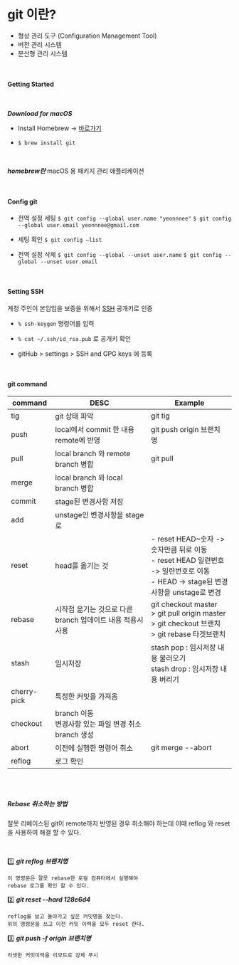 # git 이란?


- 형상 관리 도구 (Configuration Management Tool)
- 버전 관리 시스템
- 분산형 관리 시스템

<br>

#### Getting Started

<br/>

_**Download for macOS**_

- Install Homebrew -> [바로가기](https://brew.sh/)

- ``` $ brew install git ```

<br/>

_**homebrew란**_
macOS 용 패키지 관리 애플리케이션

<br>

#### Config git

- 전역 설정 세팅
    ``` $ git config --global user.name "yeonnnee" ```
    ``` $ git config --global user.email yeonnnee@gmail.com ```


- 세팅 확인
    ``` $ git config —list ```


- 전역 설정 삭제
    ``` $ git config --global --unset user.name ```
    ``` $ git config --global --unset user.email ```

<br>

#### Setting SSH

계정 주인이 본임임을 보증을 위해서 [SSH](./ssh.md) 공개키로 인증

- ``` % ssh-keygen ``` 명령어를 입력

- ``` % cat ~/.ssh/id_rsa.pub ``` 로 공개키 확인
- gitHub > settings > SSH and GPG keys 에 등록
 
<br>

#### git command

| command    | DESC      | Example        |
| --------- | ----------- | ---------------|
| tig       | git 상태 파악 | git tig |
| push      | local에서 commit 한 내용 remote에 반영 | git push origin 브랜치 명
| pull      | local branch 와 remote branch 병합 | git pull  
| merge     | local branch 와 local branch 병합 | 
| commit    | stage된 변경사항 저장    |
| add       | unstage인 변경사항을 stage로    |
| reset     | head를 옮기는 것    | - reset HEAD~숫자 -> 숫자만큼 뒤로 이동 <br/> - reset HEAD 일련번호 -> 일련번호로 이동 <br/>- HEAD -> stage된 변경사항을 unstage로 변경
| rebase    | 시작점 옮기는 것으로 다른 branch 업데이트 내용 적용시 사용 | git checkout master <br /> > git pull origin master <br />  > git checkout 브랜치 <br />  > git rebase 타겟브랜치
| stash     | 임시저장 | stash pop : 임시저장 내용 불러오기 <br /> stash drop : 임시저장 내용 버리기 |
| cherry-pick | 특정한 커밋을 가져옴 | |
| checkout | branch 이동 <br/> 변경사항 있는 파일 변경 취소 <br /> branch 생성 | 
| abort | 이전에 실행한 명령어 취소 | git merge --abort
| reflog  | 로그 확인 | 


<br>
<br>

##### Rebase 취소하는 방법

잘못 리베이스된 git이 remote까지 반영된 경우 취소해야 하는데 이때 reflog 와 reset을 사용하여 해결 할 수 있다.

<br>

:one: _**git reflog 브랜치명**_

    이 명령문은 잘못 rebase한 로컬 컴퓨터에서 실행해야 
    rebase 로그를 확인 할 수 있다.

:two: _**git reset --hard 128e6d4**_

    reflog를 보고 돌아가고 싶은 커밋명을 찾는다. 
    위의 명령문을 쓰고 이전 커밋 이력을 모두 reset 한다.

:three: _**git push -f origin 브랜치명**_

    리셋한 커밋이력을 리모트로 강제 푸시


